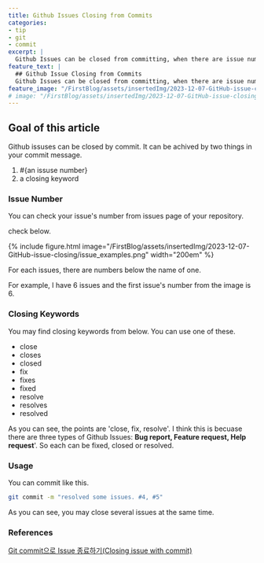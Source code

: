 ```yaml
---
title: Github Issues Closing from Commits
categories:
- tip
- git
- commit
excerpt: |
  Github Issues can be closed from committing, when there are issue number and keyword for closing.
feature_text: |
  ## Github Issue Closing from Commits
  Github Issues can be closed from committing, when there are issue number and keyword for closing.
feature_image: "/FirstBlog/assets/insertedImg/2023-12-07-GitHub-issue-closing/githubImage.png"
# image: "/FirstBlog/assets/insertedImg/2023-12-07-GitHub-issue-closing/githubImage.png"
---
```


## Goal of this article
Github issuses can be closed by commit. It can be achived by two things in your commit message.
1. #{an issuse number}
1. a closing keyword

### Issue Number
You can check your issue's number from issues page of your repository.

check below.

{% include figure.html image="/FirstBlog/assets/insertedImg/2023-12-07-GitHub-issue-closing/issue_examples.png" width="200em"  %}

For each issues, there are numbers below the name of one.

For example, I have 6 issues and the first issue's number from the image is 6. 

### Closing Keywords

You may find closing keywords from below. You can use one of these.

- close
- closes
- closed
- fix
- fixes
- fixed
- resolve
- resolves
- resolved

As you can see, the points are 'close, fix, resolve'. I think this is becuase there are three types of Github Issues: **Bug report, Feature request, Help request**'. So each can be fixed, closed or resolved.

### Usage

You can commit like this.

```bash
git commit -m "resolved some issues. #4, #5"
```

As you can see, you may close several issues at the same time.

### References

[Git commit으로 Issue 종료하기(Closing issue with commit)](https://www.hahwul.com/2018/07/27/closing-git-issue-with-commit/ "Git commit으로 Issue 종료하기(Closing issue with commit)")